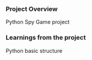 ### Project Overview

 Python Spy Game project


### Learnings from the project

 Python basic structure


